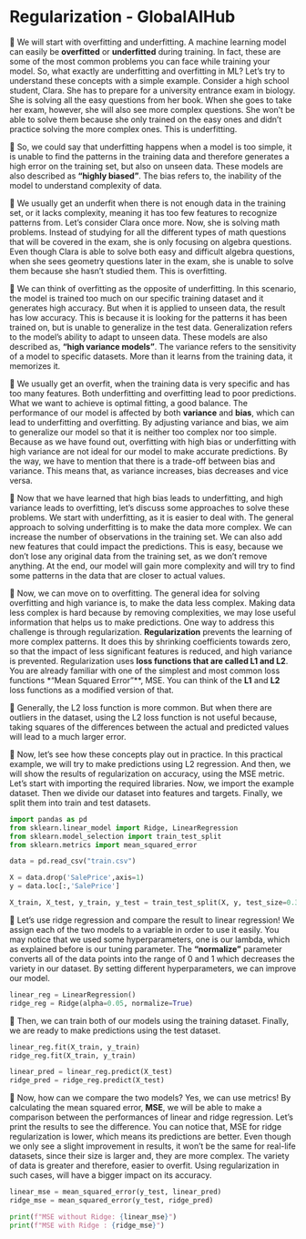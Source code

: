 # Regularization - GlobalAIHub

📌 We will start with overfitting and underfitting. A machine learning model can easily be **overfitted** or **underfitted** during training. In fact, these are some of the most common problems you can face while training your model. So, what exactly are underfitting and overfitting in ML? Let’s try to understand these concepts with a simple example. Consider a high school student, Clara. She has to prepare for a university entrance exam in biology. She is solving all the easy questions from her book. When she goes to take her exam, however, she will also see more complex questions. She won’t be able to solve them because she only trained on the easy ones and didn’t practice solving the more complex ones. This is underfitting.

📌  So, we could say that underfitting happens when a model is too simple, it is unable to find the patterns in the training data and therefore generates a high error on the training set, but also on unseen data. These models are also described as **“highly biased”**. The bias refers to, the inability of the model to understand complexity of data. 

📌  We usually get an underfit when there is not enough data in the training set, or it lacks complexity, meaning it has too few features to recognize patterns from. Let’s consider Clara once more. Now, she is solving math problems. Instead of studying for all the different types of math questions that will be covered in the exam, she is only focusing on algebra questions. Even though Clara is able to solve both easy and difficult algebra questions, when she sees geometry questions later in the exam, she is unable to solve them because she hasn’t studied them. This is overfitting.

📌 We can think of overfitting as the opposite of underfitting. In this scenario, the model is trained too much on our specific training dataset and it generates high accuracy. But when it is applied to unseen data, the result has low accuracy. This is because it is looking for the patterns it has been trained on, but is unable to generalize in the test data. Generalization refers to the model’s ability to adapt to unseen data. These models are also described as, **“high variance models”**. The variance refers to the sensitivity of a model to specific datasets. More than it learns from the training data, it memorizes it.

📌 We usually get an overfit, when the training data is very specific and has too many features. Both underfitting and overfitting lead to poor predictions. What we want to achieve is optimal fitting, a good balance. The performance of our model is affected by both **variance** and **bias**, which can lead to underfitting and overfitting. By adjusting variance and bias, we aim to generalize our model so that it is neither too complex nor too simple. Because as we have found out, overfitting with high bias or underfitting with high variance are not ideal for our model to make accurate predictions. By the way, we have to mention that there is a trade-off between bias and variance. This means that, as variance increases, bias decreases and vice versa.

📌 Now that we have learned that high bias leads to underfitting, and high variance leads to overfitting, let’s discuss some approaches to solve these problems. We start with underfitting, as it is easier to deal with. The general approach to solving underfitting is to make the data more complex. We can increase the number of observations in the training set. We can also add new features that could impact the predictions. This is easy, because we don’t lose any original data from the training set, as we don’t remove anything. At the end, our model will gain more complexity and will try to find some patterns in the data that are closer to actual values.

📌 Now, we can move on to overfitting. The general idea for solving overfitting and high variance is, to make the data less complex. Making data less complex is hard because by removing complexities, we may lose useful information that helps us to make predictions. One way to address this challenge is through regularization. **Regularization** prevents the learning of more complex patterns. It does this by shrinking coefficients towards zero, so that the impact of less significant features is reduced, and high variance is prevented. Regularization uses **loss functions that are called L1 and L2**. You are already familiar with one of the simplest and most common loss functions *“Mean Squared Error”**, MSE. You can think of the **L1** and **L2** loss functions as a modified version of that.

📌 Generally, the L2 loss function is more common. But when there are outliers in the dataset, using the L2 loss function is not useful because, taking squares of the differences between the actual and predicted values will lead to a much larger error.

📌 Now, let’s see how these concepts play out in practice. In this practical example, we will try to make predictions using L2 regression. And then, we will show the results of regularization on accuracy, using the MSE metric. Let’s start with importing the required libraries. Now, we import the example dataset. Then we divide our dataset into features and targets. Finally, we split them into train and test datasets.

```Python
import pandas as pd
from sklearn.linear_model import Ridge, LinearRegression
from sklearn.model_selection import train_test_split
from sklearn.metrics import mean_squared_error

data = pd.read_csv("train.csv")

X = data.drop('SalePrice',axis=1)
y = data.loc[:,'SalePrice']

X_train, X_test, y_train, y_test = train_test_split(X, y, test_size=0.3)
```

📌 Let’s use ridge regression and compare the result to linear regression! We assign each of the two models to a variable in order to use it easily. You may notice that we used some hyperparameters, one is our lambda, which as explained before is our tuning parameter. The **“normalize”** parameter converts all of the data points into the range of 0 and 1 which decreases the variety in our dataset. By setting different hyperparameters, we can improve our model.

```Python
linear_reg = LinearRegression()
ridge_reg = Ridge(alpha=0.05, normalize=True)
```

📌 Then, we can train both of our models using the training dataset. Finally, we are ready to make predictions using the test dataset.

```Python
linear_reg.fit(X_train, y_train)
ridge_reg.fit(X_train, y_train)

linear_pred = linear_reg.predict(X_test)
ridge_pred = ridge_reg.predict(X_test)
```

📌 Now, how can we compare the two models? Yes, we can use metrics! By calculating the mean squared error, **MSE**, we will be able to make a comparison between the performances of linear and ridge regression. Let’s print the results to see the difference. You can notice that, MSE for ridge regularization is lower, which means its predictions are better. Even though we only see a slight improvement in results, it won’t be the same for real-life datasets, since their size is larger and, they are more complex. The variety of data is greater and therefore, easier to overfit. Using regularization in such cases, will have a bigger impact on its accuracy.

```Python
linear_mse = mean_squared_error(y_test, linear_pred)
ridge_mse = mean_squared_error(y_test, ridge_pred)

print(f"MSE without Ridge: {linear_mse}")
print(f"MSE with Ridge : {ridge_mse}")
```




